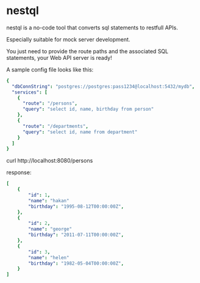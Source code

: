 # nestql

nestql is a no-code tool that converts sql statements to restfull APIs.

Especially suitable for mock server development. 

You just need to provide the route paths and the associated SQL statements, your Web API server is ready!

A sample config file looks like this:

```yaml
{
  "dbConnString": "postgres://postgres:pass1234@localhost:5432/mydb",
  "services": [
    {
      "route": "/persons",
      "query": "select id, name, birthday from person"
    },
    {
      "route": "/departments",
      "query": "select id, name from department"
    }
  ]
}
```


curl http://localhost:8080/persons

response:
```yaml
[
    {
        "id": 1,
        "name": "hakan"
        "birthday": "1995-08-12T00:00:00Z",
    },
    {
        "id": 2,
        "name": "george"
        "birthday": "2011-07-11T00:00:00Z",
    },
    {
        "id": 3,
        "name": "helen"
        "birthday": "1982-05-04T00:00:00Z",
    }
]
```

